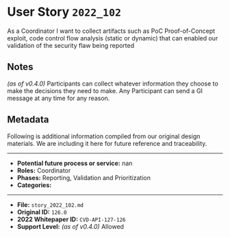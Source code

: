 
# User Story `2022_102` #

As a Coordinator I want to collect artifacts such as PoC Proof-of-Concept exploit, code control flow analysis (static or dynamic) that can enabled our validation of the security flaw being reported

## Notes ##

*(as of v0.4.0)*
Participants can collect whatever information they choose to make the decisions they need to make. Any Participant can send a GI message at any time for any reason.


## Metadata ##

Following is additional information compiled from our original design materials.
We are including it here for future reference and traceability.

---

- **Potential future process or service:** nan
- **Roles:** Coordinator
- **Phases:** Reporting, Validation and Prioritization
- **Categories:** 

---

- **File:** `story_2022_102.md`
- **Original ID:** `126.0`
- **2022 Whitepaper ID:** `CVD-API-127-126`
- **Support Level:** *(as of v0.4.0)* Allowed
